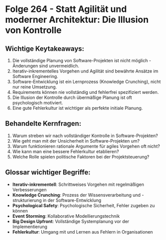 # Folge 264 - Statt Agilität und moderner Architektur: Die Illusion von Kontrolle

## Wichtige Keytakeaways:

1. Die vollständige Planung von Software-Projekten ist nicht möglich - Änderungen sind unvermeidlich.
2. Iterativ-inkrementelles Vorgehen und Agilität sind bewährte Ansätze im Software Engineering.
3. Software-Entwicklung ist ein Lernprozess (Knowledge Crunching), nicht nur reine Umsetzung.
4. Requirements können nie vollständig und fehlerfrei spezifiziert werden.
5. Die Illusion der Kontrolle durch übermäßige Planung ist oft psychologisch motiviert.
6. Eine gute Fehlerkultur ist wichtiger als perfekte initiale Planung.

## Behandelte Kernfragen:

1. Warum streben wir nach vollständiger Kontrolle in Software-Projekten?
2. Wie geht man mit der Unsicherheit in Software-Projekten um?
3. Warum funktionieren rationale Argumente für agiles Vorgehen oft nicht?
4. Wie kann man eine bessere Fehlerkultur etablieren?
5. Welche Rolle spielen politische Faktoren bei der Projektsteuerung?

## Glossar wichtiger Begriffe:

- **Iterativ-inkrementell**: Schrittweises Vorgehen mit regelmäßigen Verbesserungen
- **Knowledge Crunching**: Prozess der Wissensverarbeitung und -strukturierung in der Software-Entwicklung
- **Psychological Safety**: Psychologische Sicherheit, Fehler zugeben zu können
- **Event Storming**: Kollaborative Modellierungstechnik
- **Big Design Upfront**: Vollständige Systemplanung vor der Implementierung
- **Fehlerkultur**: Umgang mit und Lernen aus Fehlern in Organisationen
